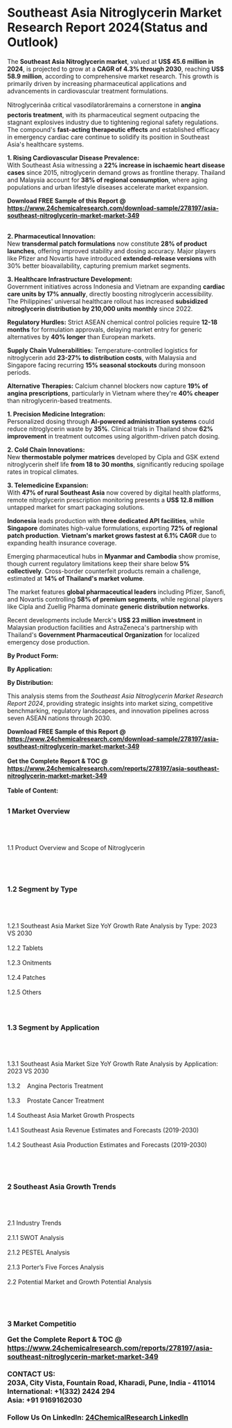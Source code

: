 <h1>Southeast Asia Nitroglycerin Market Research Report 2024(Status and Outlook)</h1><p>The <strong>Southeast Asia Nitroglycerin market</strong>, valued at <strong>US$ 45.6 million in 2024</strong>, is projected to grow at a <strong>CAGR of 4.3% through 2030</strong>, reaching <strong>US$ 58.9 million</strong>, according to comprehensive market research. This growth is primarily driven by increasing pharmaceutical applications and advancements in cardiovascular treatment formulations.</p><p>Nitroglycerinâa critical vasodilatorâremains a cornerstone in <strong>angina pectoris treatment</strong>, with its pharmaceutical segment outpacing the stagnant explosives industry due to tightening regional safety regulations. The compound's <strong>fast-acting therapeutic effects</strong> and established efficacy in emergency cardiac care continue to solidify its position in Southeast Asia's healthcare systems.</p><p><strong>1. Rising Cardiovascular Disease Prevalence:</strong><br>
With Southeast Asia witnessing a <strong>22% increase in ischaemic heart disease cases</strong> since 2015, nitroglycerin demand grows as frontline therapy. Thailand and Malaysia account for <strong>38% of regional consumption</strong>, where aging populations and urban lifestyle diseases accelerate market expansion.</p><div><b>Download FREE Sample of this Report @ 
            <a href="https://www.24chemicalresearch.com/download-sample/278197/asia-southeast-nitroglycerin-market-market-349">
            https://www.24chemicalresearch.com/download-sample/278197/asia-southeast-nitroglycerin-market-market-349</a></b></div><br><p><strong>2. Pharmaceutical Innovation:</strong><br>
New <strong>transdermal patch formulations</strong> now constitute <strong>28% of product launches</strong>, offering improved stability and dosing accuracy. Major players like Pfizer and Novartis have introduced <strong>extended-release versions</strong> with 30% better bioavailability, capturing premium market segments.</p><p><strong>3. Healthcare Infrastructure Development:</strong><br>
Government initiatives across Indonesia and Vietnam are expanding <strong>cardiac care units by 17% annually</strong>, directly boosting nitroglycerin accessibility. The Philippines' universal healthcare rollout has increased <strong>subsidized nitroglycerin distribution by 210,000 units monthly</strong> since 2022.</p><p><strong>Regulatory Hurdles:</strong> Strict ASEAN chemical control policies require <strong>12-18 months</strong> for formulation approvals, delaying market entry for generic alternatives by <strong>40% longer</strong> than European markets.</p><p><strong>Supply Chain Vulnerabilities:</strong> Temperature-controlled logistics for nitroglycerin add <strong>23-27% to distribution costs</strong>, with Malaysia and Singapore facing recurring <strong>15% seasonal stockouts</strong> during monsoon periods.</p><p><strong>Alternative Therapies:</strong> Calcium channel blockers now capture <strong>19% of angina prescriptions</strong>, particularly in Vietnam where they're <strong>40% cheaper</strong> than nitroglycerin-based treatments.</p><p><strong>1. Precision Medicine Integration:</strong><br>
Personalized dosing through <strong>AI-powered administration systems</strong> could reduce nitroglycerin waste by <strong>35%</strong>. Clinical trials in Thailand show <strong>62% improvement</strong> in treatment outcomes using algorithm-driven patch dosing.</p><p><strong>2. Cold Chain Innovations:</strong><br>
New <strong>thermostable polymer matrices</strong> developed by Cipla and GSK extend nitroglycerin shelf life <strong>from 18 to 30 months</strong>, significantly reducing spoilage rates in tropical climates.</p><p><strong>3. Telemedicine Expansion:</strong><br>
With <strong>47% of rural Southeast Asia</strong> now covered by digital health platforms, remote nitroglycerin prescription monitoring presents a <strong>US$ 12.8 million</strong> untapped market for smart packaging solutions.</p><p><strong>Indonesia</strong> leads production with <strong>three dedicated API facilities</strong>, while <strong>Singapore</strong> dominates high-value formulations, exporting <strong>72% of regional patch production</strong>. <strong>Vietnam's market grows fastest at 6.1% CAGR</strong> due to expanding health insurance coverage.</p><p>Emerging pharmaceutical hubs in <strong>Myanmar and Cambodia</strong> show promise, though current regulatory limitations keep their share below <strong>5% collectively</strong>. Cross-border counterfeit products remain a challenge, estimated at <strong>14% of Thailand's market volume</strong>.</p><p>The market features <strong>global pharmaceutical leaders</strong> including Pfizer, Sanofi, and Novartis controlling <strong>58% of premium segments</strong>, while regional players like Cipla and Zuellig Pharma dominate <strong>generic distribution networks</strong>.</p><p>Recent developments include Merck's <strong>US$ 23 million investment</strong> in Malaysian production facilities and AstraZeneca's partnership with Thailand's <strong>Government Pharmaceutical Organization</strong> for localized emergency dose production.</p><p><strong>By Product Form:</strong>
		</p><p><strong>By Application:</strong>
		</p><p><strong>By Distribution:</strong>
		</p><p>This analysis stems from the <em>Southeast Asia Nitroglycerin Market Research Report 2024</em>, providing strategic insights into market sizing, competitive benchmarking, regulatory landscapes, and innovation pipelines across seven ASEAN nations through 2030.</p><div><b>Download FREE Sample of this Report @ 
            <a href="https://www.24chemicalresearch.com/download-sample/278197/asia-southeast-nitroglycerin-market-market-349">
            https://www.24chemicalresearch.com/download-sample/278197/asia-southeast-nitroglycerin-market-market-349</a></b></div><br><div><b>Get the Complete Report & TOC @ 
            <a href="https://www.24chemicalresearch.com/reports/278197/asia-southeast-nitroglycerin-market-market-349">
            https://www.24chemicalresearch.com/reports/278197/asia-southeast-nitroglycerin-market-market-349</a></b></div><br>
            <b>Table of Content:</b><p><h2><span style="font-size:16px"><strong>1 Market Overview&nbsp;&nbsp; &nbsp;</strong></span></h2><br />
<br />
<p>1.1 Product Overview and Scope of Nitroglycerin&nbsp;</p><br />
<br />
<h2><strong><span style="font-size:16px">1.2 Segment by Type&nbsp;&nbsp; &nbsp;</span></strong></h2><br />
<br />
<p>1.2.1 Southeast Asia Market Size YoY Growth Rate Analysis by Type: 2023 VS 2030&nbsp;&nbsp; &nbsp;<br /><br />
1.2.2 Tablets&nbsp;&nbsp; &nbsp;<br /><br />
1.2.3 Onitments<br /><br />
1.2.4 Patches<br /><br />
1.2.5 Others<br /><br />
<br />
<h2><span style="font-size:16px"><strong>1.3 Segment by Application&nbsp;&nbsp;</strong></span></h2><br />
<br />
<p>1.3.1 Southeast Asia Market Size YoY Growth Rate Analysis by Application: 2023 VS 2030&nbsp;&nbsp; &nbsp;<br /><br />
1.3.2&nbsp;&nbsp; &nbsp;Angina Pectoris Treatment<br /><br />
1.3.3&nbsp;&nbsp; &nbsp;Prostate Cancer Treatment<br /><br />
1.4 Southeast Asia Market Growth Prospects&nbsp;&nbsp; &nbsp;<br /><br />
1.4.1 Southeast Asia Revenue Estimates and Forecasts (2019-2030)&nbsp;&nbsp; &nbsp;<br /><br />
1.4.2 Southeast Asia Production Estimates and Forecasts (2019-2030)&nbsp;&nbsp;</p><br />
<br />
<h2><span style="font-size:16px"><strong>2 Southeast Asia Growth Trends&nbsp;&nbsp; &nbsp;</strong></span></h2><br />
<br />
<p>2.1 Industry Trends&nbsp;&nbsp; &nbsp;<br /><br />
2.1.1 SWOT Analysis&nbsp;&nbsp; &nbsp;<br /><br />
2.1.2 PESTEL Analysis&nbsp;&nbsp; &nbsp;<br /><br />
2.1.3 Porter&rsquo;s Five Forces Analysis&nbsp;&nbsp; &nbsp;<br /><br />
2.2 Potential Market and Growth Potential Analysis&nbsp;&nbsp; &nbsp;</p><br />
<br />
<h2><span style="font-size:16px"><strong>3 Market Competitio</p><div><b>Get the Complete Report & TOC @ 
            <a href="https://www.24chemicalresearch.com/reports/278197/asia-southeast-nitroglycerin-market-market-349">
            https://www.24chemicalresearch.com/reports/278197/asia-southeast-nitroglycerin-market-market-349</a></b></div><br><b>CONTACT US:</b><br>
            203A, City Vista, Fountain Road, Kharadi, Pune, India - 411014<br>
            International: +1(332) 2424 294<br>
            Asia: +91 9169162030 <br><br>
            Follow Us On LinkedIn: <a href="https://www.linkedin.com/company/24chemicalresearch/">24ChemicalResearch LinkedIn</a>